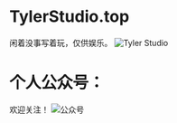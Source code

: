 # TylerStudio.top 
闲着没事写着玩，仅供娱乐。
![Tyler Studio](https://ae03.alicdn.com/kf/H5aad5e837c574635a237f229e9ba0553W.png)

# 个人公众号：
欢迎关注！
![公众号](https://ae05.alicdn.com/kf/H415be597b5f24ccfae079d38c5c96034d.png)
